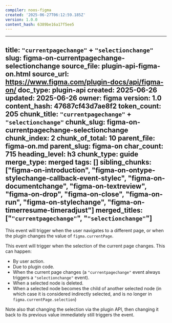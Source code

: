 ```yaml
---
compiler: noos-figma
created: '2025-06-27T06:12:59.185Z'
version: 1.0.0
content_hash: 6389be16a17f5ee5
---
```

---
title: `"currentpagechange"` + `"selectionchange"`
slug: figma-on-currentpagechange-selectionchange
source_file: plugin-api-figma-on.html
source_url: https://www.figma.com/plugin-docs/api/figma-on/
doc_type: plugin-api
created: 2025-06-26
updated: 2025-06-26
owner: figma
version: 1.0
content_hash: 47687cf43d7ae8f2
token_count: 205
chunk_title: `"currentpagechange"` + `"selectionchange"`
chunk_slug: figma-on-currentpagechange-selectionchange
chunk_index: 2
chunk_of_total: 10
parent_file: figma-on.md
parent_slug: figma-on
char_count: 715
heading_level: h3
chunk_type: guide
merge_type: merged
tags: []
sibling_chunks: ["figma-on-introduction", "figma-on-ontype-stylechange-callback-event-stylec", "figma-on-documentchange", "figma-on-textreview", "figma-on-drop", "figma-on-close", "figma-on-run", "figma-on-stylechange", "figma-on-timerresume-timeradjust"]
merged_titles: ["`"currentpagechange"`", "`"selectionchange"`"]
---

This event will trigger when the user navigates to a different page, or when the plugin changes the value of `figma.currentPage`.

This event will trigger when the selection of the current page changes. This can happen:

- By user action.
- Due to plugin code.
- When the current page changes (a `"currentpagechange"` event always triggers a `"selectionchange"` event).
- When a selected node is deleted.
- When a selected node becomes the child of another selected node (in which case it is considered indirectly selected, and is no longer in `figma.currentPage.selection`)

Note also that changing the selection via the plugin API, then changing it back to its previous value immediately still triggers the event.
